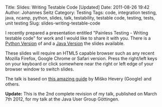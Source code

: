 Title: Slides: Writing Testable Code [Updated]
Date: 2011-08-26 19:42
Author: Johannes Seitz
Category: Testing
Tags: code, integration testing, java, ncamp, python, slides, talk, testability, testable code, testing, tests, unit testing
Slug: slides-writing-testable-code

I recently prepared a presentation entitled "Painless Testing - Writing testable
code" for work and I would like to share it with you. There is a [Python
Version][python-slides] of and a [Java Version][java-slides] the slides available.

These slides will require an HTML5 capable browser such as any recent
Mozilla Firefox, Google Chrome or Safari version. Press the right/left
keys on your keyboard or click somewhere near the right or left edge of
your browser window to switch slides.

The talk is based on [this amazing guide][] by Miško Hevery (Google) and
others.

**Update:** This is the 2nd complete revision of my talk, published on
March 7th 2012, for my talk at the Java User Group Göttingen.

  [python-slides]: http://downloads.printhelloworld.de/testing-slides/?lang=python#1
  [java-slides]: http://downloads.printhelloworld.de/testing-slides/#1
  [this amazing guide]: http://misko.hevery.com/code-reviewers-guide/
